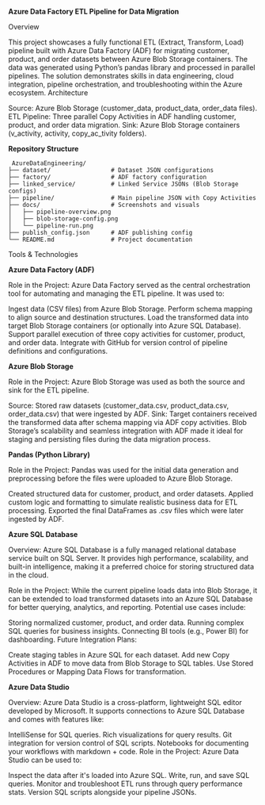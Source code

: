 **Azure Data Factory ETL Pipeline for Data Migration**

Overview


This project showcases a fully functional ETL (Extract, Transform, Load) pipeline built with Azure Data Factory (ADF) for migrating customer, product, and order datasets between Azure Blob Storage containers. The data was generated using Python’s pandas library and processed in parallel pipelines. The solution demonstrates skills in data engineering, cloud integration, pipeline orchestration, and troubleshooting within the Azure ecosystem.
Architecture

Source: Azure Blob Storage (customer_data, product_data, order_data files).
ETL Pipeline: Three parallel Copy Activities in ADF handling customer, product, and order data migration.
Sink: Azure Blob Storage containers (v_activity, activity, copy_ac_tivity folders).

**Repository Structure**


<pre><code> AzureDataEngineering/
├── dataset/                 # Dataset JSON configurations
├── factory/                 # ADF factory configuration
├── linked_service/          # Linked Service JSONs (Blob Storage configs)
├── pipeline/                # Main pipeline JSON with Copy Activities
├── docs/                    # Screenshots and visuals
│   ├── pipeline-overview.png
│   ├── blob-storage-config.png
│   └── pipeline-run.png
├── publish_config.json      # ADF publishing config
└── README.md                # Project documentation
</code></pre>

Tools & Technologies

**Azure Data Factory (ADF)**


Role in the Project:
Azure Data Factory served as the central orchestration tool for automating and managing the ETL pipeline. It was used to:

Ingest data (CSV files) from Azure Blob Storage.
Perform schema mapping to align source and destination structures.
Load the transformed data into target Blob Storage containers (or optionally into Azure SQL Database).
Support parallel execution of three copy activities for customer, product, and order data.
Integrate with GitHub for version control of pipeline definitions and configurations.


**Azure Blob Storage**


Role in the Project:
Azure Blob Storage was used as both the source and sink for the ETL pipeline.

Source: Stored raw datasets (customer_data.csv, product_data.csv, order_data.csv) that were ingested by ADF.
Sink: Target containers received the transformed data after schema mapping via ADF copy activities.
Blob Storage’s scalability and seamless integration with ADF made it ideal for staging and persisting files during the data migration process.

**Pandas (Python Library)**


Role in the Project:
Pandas was used for the initial data generation and preprocessing before the files were uploaded to Azure Blob Storage.

Created structured data for customer, product, and order datasets.
Applied custom logic and formatting to simulate realistic business data for ETL processing.
Exported the final DataFrames as .csv files which were later ingested by ADF.

**Azure SQL Database**


Overview: Azure SQL Database is a fully managed relational database service built on SQL Server. It provides high performance, scalability, and built-in intelligence, making it a preferred choice for storing structured data in the cloud.

Role in the Project:
While the current pipeline loads data into Blob Storage, it can be extended to load transformed datasets into an Azure SQL Database for better querying, analytics, and reporting.
Potential use cases include:

Storing normalized customer, product, and order data.
Running complex SQL queries for business insights.
Connecting BI tools (e.g., Power BI) for dashboarding.
Future Integration Plans:

Create staging tables in Azure SQL for each dataset.
Add new Copy Activities in ADF to move data from Blob Storage to SQL tables.
Use Stored Procedures or Mapping Data Flows for transformation.

**Azure Data Studio**


Overview: Azure Data Studio is a cross-platform, lightweight SQL editor developed by Microsoft. It supports connections to Azure SQL Database and comes with features like:

IntelliSense for SQL queries.
Rich visualizations for query results.
Git integration for version control of SQL scripts.
Notebooks for documenting your workflows with markdown + code.
Role in the Project:
Azure Data Studio can be used to:

Inspect the data after it's loaded into Azure SQL.
Write, run, and save SQL queries.
Monitor and troubleshoot ETL runs through query performance stats.
Version SQL scripts alongside your pipeline JSONs.



